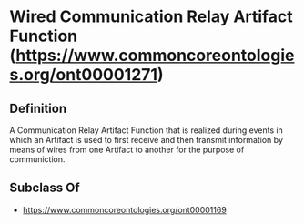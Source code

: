 # Wired Communication Relay Artifact Function (https://www.commoncoreontologies.org/ont00001271)

## Definition
A Communication Relay Artifact Function that is realized during events in which an Artifact is used to first receive and then transmit information by means of wires from one Artifact to another for the purpose of communiction.

## Subclass Of
- https://www.commoncoreontologies.org/ont00001169

